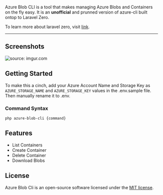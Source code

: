 Azure Blob CLI is a tool that makes managing Azure Blobs and Containers on the fly easy. It is an **unofficial** and prunned version of azure-cli built ontop to Laravel Zero. 

To learn more about laravel zero, visit [link](http://laravel-zero.com/).

------

## Screenshots

<img src="https://i.imgur.com/x.gif" title="source: imgur.com" />

## Getting Started

To make this a cinch, add your Azure Account Name and Storage Key as `AZURE_STORAGE_NAME` and `AZURE_STORAGE_KEY` values in the .env.sample file. Then manually rename it to .env.

### Command Syntax

```
php azure-blob-cli {command}
```
## Features

- List Containers
- Create Container
- Delete Container
- Download Blobs

## License

Azure Blob Cli is an open-source software licensed under the [MIT license](https://github.com/emugabi/azure-blob-cli/blob/stable/LICENSE.md).
